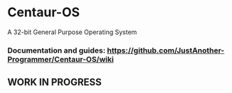 # Centaur-OS
A 32-bit General Purpose Operating System

### Documentation and guides: https://github.com/JustAnother-Programmer/Centaur-OS/wiki

## WORK IN PROGRESS
